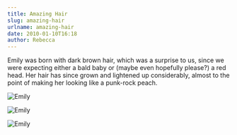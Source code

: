 ```yaml
---
title: Amazing Hair
slug: amazing-hair
urlname: amazing-hair
date: 2010-01-10T16:18
author: Rebecca
---
```

Emily was born with dark brown hair, which was a surprise to us, since we were
expecting either a bald baby or (maybe even hopefully please?) a red head. Her
hair has since grown and lightened up considerably, almost to the point of
making her looking like a punk-rock peach.

![Emily][a]

[a]: {static}/images/2010-01-09-emily-01.jpg

![Emily][b]

[b]: {static}/images/2010-01-09-emily-02.jpg

![Emily][c]

[c]: {static}/images/2010-01-09-emily-03.jpg

